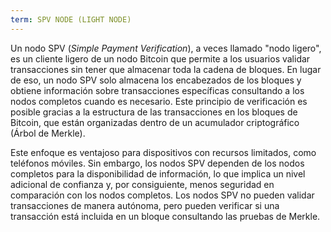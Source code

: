 ```yaml
---
term: SPV NODE (LIGHT NODE)
---
```


Un nodo SPV (*Simple Payment Verification*), a veces llamado "nodo ligero", es un cliente ligero de un nodo Bitcoin que permite a los usuarios validar transacciones sin tener que almacenar toda la cadena de bloques. En lugar de eso, un nodo SPV solo almacena los encabezados de los bloques y obtiene información sobre transacciones específicas consultando a los nodos completos cuando es necesario. Este principio de verificación es posible gracias a la estructura de las transacciones en los bloques de Bitcoin, que están organizadas dentro de un acumulador criptográfico (Árbol de Merkle).

Este enfoque es ventajoso para dispositivos con recursos limitados, como teléfonos móviles. Sin embargo, los nodos SPV dependen de los nodos completos para la disponibilidad de información, lo que implica un nivel adicional de confianza y, por consiguiente, menos seguridad en comparación con los nodos completos. Los nodos SPV no pueden validar transacciones de manera autónoma, pero pueden verificar si una transacción está incluida en un bloque consultando las pruebas de Merkle.